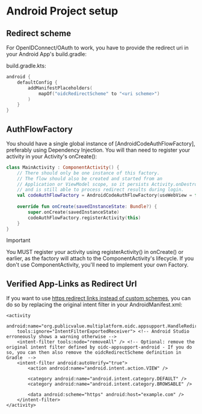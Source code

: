 # Android Project setup

## Redirect scheme
For OpenIDConnect/OAuth to work, you have to provide the redirect uri in your Android App's build.gradle:

build.gradle.kts:
```kotlin
android {
    defaultConfig {
        addManifestPlaceholders(
            mapOf("oidcRedirectScheme" to "<uri scheme>")
        )
    }
}
```

## AuthFlowFactory
You should have a single global instance of [AndroidCodeAuthFlowFactory], preferably
using Dependency Injection.
You will than need to register your activity in your Activity's onCreate():

```kotlin
class MainActivity : ComponentActivity() {
    // There should only be one instance of this factory.
    // The flow should also be created and started from an
    // Application or ViewModel scope, so it persists Activity.onDestroy() e.g. on low memory
    // and is still able to process redirect results during login.
    val codeAuthFlowFactory = AndroidCodeAuthFlowFactory(useWebView = false)
    
    override fun onCreate(savedInstanceState: Bundle?) {
        super.onCreate(savedInstanceState)
        codeAuthFlowFactory.registerActivity(this)
    }
}
```
> [!IMPORTANT]  
> You MUST register your activity using registerActivity() in onCreate() or earlier, as the factory
> will attach to the ComponentActivity's lifecycle.
> If you don't use ComponentActivity, you'll need to implement your own Factory.

## Verified App-Links as Redirect Url
If you want to use [https redirect links instead of custom schemes](https://github.com/kalinjul/kotlin-multiplatform-oidc/issues/46), you can do so by replacing the original intent filter in your AndroidManifest.xml:

```
<activity
    android:name="org.publicvalue.multiplatform.oidc.appsupport.HandleRedirectActivity"
    tools:ignore="IntentFilterExportedReceiver"> <!-- Android Studio erroneously shows a warning otherwise -->
    <intent-filter tools:node="removeAll" /> <!-- Optional: remove the original intent filter defined by oidc-appsupport-android - If you do so, you can then also remove the oidcRedirectScheme definition in Gradle  -->
    <intent-filter android:autoVerify="true">
        <action android:name="android.intent.action.VIEW" />

        <category android:name="android.intent.category.DEFAULT" />
        <category android:name="android.intent.category.BROWSABLE" />

        <data android:scheme="https" android:host="example.com" />
    </intent-filter>
</activity>
```
